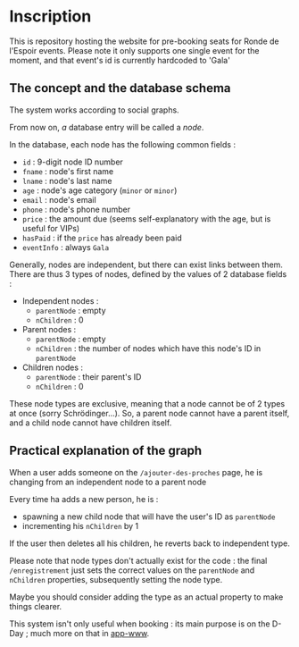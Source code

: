 # Inscription

This is repository hosting the website for pre-booking seats for Ronde de l'Espoir events.
Please note it only supports one single event for the moment, and that event's id is currently hardcoded to 'Gala'

## The concept and the database schema

The system works according to social graphs.

From now on, *a* database entry will be called a *node*.

In the database, each node has the following common fields :
* `id` : 9-digit node ID number
* `fname` : node's first name
* `lname` : node's last name
* `age` : node's age category (`minor` or `minor`)
* `email` : node's email
* `phone` : node's phone number
* `price` : the amount due (seems self-explanatory with the age, but is useful for VIPs)
* `hasPaid` : if the `price` has already been paid
* `eventInfo` : always `Gala`

Generally, nodes are independent, but there can exist links between them.
There are thus 3 types of nodes, defined by the values of 2 database fields :

* Independent nodes :
    * `parentNode` : empty
    * `nChildren` : 0
* Parent nodes : 
    * `parentNode` : empty
    * `nChildren` : the number of nodes which have this node's ID in `parentNode`
* Children nodes :
    * `parentNode` : their parent's ID
    * `nChildren` : 0

These node types are exclusive, meaning that a node cannot be of 2 types at once (sorry Schrödinger...).
So, a parent node cannot have a parent itself, and a child node cannot have children itself.

## Practical explanation of the graph

When a user adds someone on the `/ajouter-des-proches` page, he is changing from an independent node to a parent node

Every time ha adds a new person, he is :
* spawning a new child node that will have the user's ID as `parentNode`
* incrementing his `nChildren` by 1

If the user then deletes all his children, he reverts back to independent type.

Please note that node types don't actually exist for the code : the final `/enregistrement` just sets the correct values on the `parentNode` and `nChildren` properties, subsequently setting the node type.

Maybe you should consider adding the type as an actual property to make things clearer.

This system isn't only useful when booking : its main purpose is on the D-Day ; much more on that in [app-www](https://github.com/ronde-de-l-espoir/app-www/README.md).
